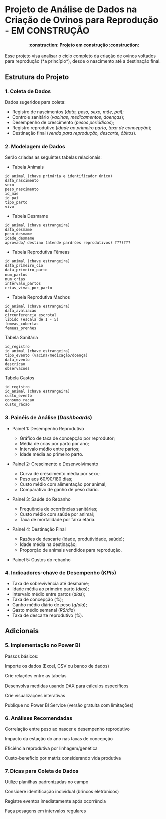 # Projeto de Análise de Dados na Criação de Ovinos para Reprodução - EM CONSTRUÇÃO
<h4 align="center"> 
    :construction:  Projeto em construção  :construction:
</h4>
Esse projeto visa analisar o ciclo completo da criação de ovinos voltados para reprodução (*a princípio*), desde o nascimento até a destinação final.

## Estrutura do Projeto
### 1. Coleta de Dados
Dados sugeridos para coleta:
- Registro de nascimentos (*data, peso, sexo, mãe, pai*);
- Controle sanitário (*vacinas, medicamentos, doenças*);
- Desempenho de crescimento (*pesos periódicos*);
- Registro reprodutivo (*idade ao primeiro parto, taxa de concepção*);
- Destinação final (*venda para reprodução, descarte, óbitos*).

### 2. Modelagem de Dados
Serão criadas as seguintes tabelas relacionais:

- Tabela Animais

```
id_animal (chave primária e identificador único)
data_nascimento
sexo
peso_nascimento
id_mae
id_pai
tipo_parto
vivo
````

- Tabela Desmame
```
id_animal (chave estrangeira)
data_desmame
peso_desmame
idade_desmame
aprovado/ destino (atende pardrões reprodutivos) ???????
```

- Tabela Reprodutiva Fêmeas
```
id_animal (chave estrangeira)
data_primeiro_cio
data_primeiro_parto
num_partos
num_crias
intervalo_partos
crias_vivas_por_parto
```

- Tabela Reprodutiva Machos
```
id_animal (chave estrangeira)
data_avaliacao
circunferencia_escrotal
libido (escala de 1 - 5)
femeas_cobertas
femeas_prenhes
```

Tabela Sanitária

```
id_registro
id_animal (chave estrangeira)
tipo_evento (vacina/medicação/doença)
data_evento
descricao
observacoes
```

Tabela Gastos
```
id_registro
id_animal (chave estrangeira)
custo_evento
consumo_racao
custo_racao
```

### 3. Painéis de Análise (*Dashboards*)
- Painel 1: Desempenho Reprodutivo
  - Gráfico de taxa de concepção por reprodutor;
  - Média de crias por parto por ano;
  - Intervalo médio entre partos;
  - Idade média ao primeiro parto.

- Painel 2: Crescimento e Desenvolvimento
  - Curva de crescimento média por sexo;
  - Peso aos 60/90/180 dias;
  - Custo médio com alimentação por animal;
  - Comparativo de ganho de peso diário.

- Painel 3: Saúde do Rebanho
  - Frequência de ocorrências sanitárias;
  - Custo médio com saúde por animal;
  - Taxa de mortalidade por faixa etária.

- Painel 4: Destinação Final
  - Razões de descarte (idade, produtividade, saúde);
  - Idade média na destinação;
  - Proporção de animais vendidos para reprodução.

- Painel 5: Custos do rebanho

### 4. Indicadores-chave de Desempenho (*KPIs*) 

- Taxa de sobrevivência até desmame;
- Idade média ao primeiro parto (*dias*);
- Intervalo médio entre partos (*dias*);
- Taxa de concepção (*%*);
- Ganho médio diário de peso (*g/dia*);
- Gasto médio semanal (*R$/dia*)
- Taxa de descarte reprodutivo (*%*).
  
## Adicionais

### 5. Implementação no Power BI
Passos básicos:

Importe os dados (Excel, CSV ou banco de dados)

Crie relações entre as tabelas

Desenvolva medidas usando DAX para cálculos específicos

Crie visualizações interativas

Publique no Power BI Service (versão gratuita com limitações)

### 6. Análises Recomendadas
Correlação entre peso ao nascer e desempenho reprodutivo

Impacto da estação do ano nas taxas de concepção

Eficiência reprodutiva por linhagem/genética

Custo-benefício por matriz considerando vida produtiva

### 7. Dicas para Coleta de Dados
Utilize planilhas padronizadas no campo

Considere identificação individual (brincos eletrônicos)

Registre eventos imediatamente após ocorrência

Faça pesagens em intervalos regulares